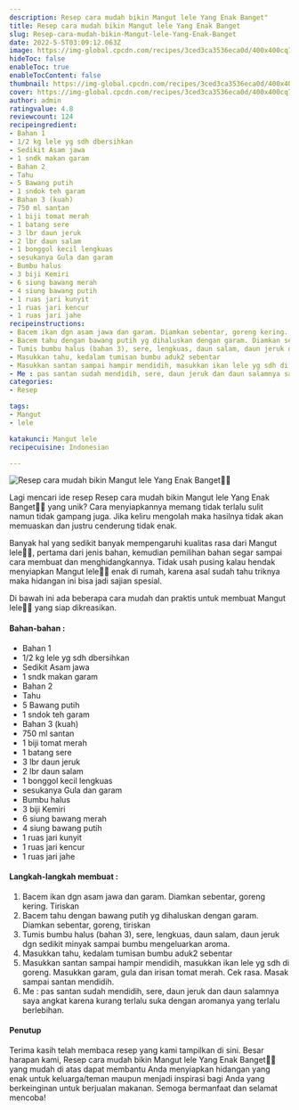 ```yaml
---
description: Resep cara mudah bikin Mangut lele Yang Enak Banget"
title: Resep cara mudah bikin Mangut lele Yang Enak Banget
slug: Resep-cara-mudah-bikin-Mangut-lele-Yang-Enak-Banget
date: 2022-5-5T03:09:12.063Z
image: https://img-global.cpcdn.com/recipes/3ced3ca3536eca0d/400x400cq70/photo.jpg
hideToc: false
enableToc: true
enableTocContent: false
thumbnail: https://img-global.cpcdn.com/recipes/3ced3ca3536eca0d/400x400cq70/photo.jpg
cover: https://img-global.cpcdn.com/recipes/3ced3ca3536eca0d/400x400cq70/photo.jpg
author: admin
ratingvalue: 4.8
reviewcount: 124
recipeingredient:
- Bahan 1
- 1/2 kg lele yg sdh dbersihkan
- Sedikit Asam jawa
- 1 sndk makan garam
- Bahan 2
- Tahu
- 5 Bawang putih
- 1 sndok teh garam
- Bahan 3 (kuah)
- 750 ml santan
- 1 biji tomat merah
- 1 batang sere
- 3 lbr daun jeruk
- 2 lbr daun salam
- 1 bonggol kecil lengkuas
- sesukanya Gula dan garam
- Bumbu halus
- 3 biji Kemiri
- 6 siung bawang merah
- 4 siung bawang putih
- 1 ruas jari kunyit
- 1 ruas jari kencur
- 1 ruas jari jahe
recipeinstructions:
- Bacem ikan dgn asam jawa dan garam. Diamkan sebentar, goreng kering. Tiriskan
- Bacem tahu dengan bawang putih yg dihaluskan dengan garam. Diamkan sebentar, goreng, tiriskan
- Tumis bumbu halus (bahan 3), sere, lengkuas, daun salam, daun jeruk dgn sedikit minyak sampai bumbu mengeluarkan aroma.
- Masukkan tahu, kedalam tumisan bumbu aduk2 sebentar
- Masukkan santan sampai hampir mendidih, masukkan ikan lele yg sdh di goreng. Masukkan garam, gula dan irisan tomat merah. Cek rasa. Masak sampai santan mendidih.
- Me : pas santan sudah mendidih, sere, daun jeruk dan daun salamnya saya angkat karena kurang terlalu suka dengan aromanya yang terlalu berlebihan.
categories:
- Resep

tags:
- Mangut
- lele

katakunci: Mangut lele
recipecuisine: Indonesian

---
```


![Resep cara mudah bikin Mangut lele Yang Enak Banget👩‍🍳](https://img-global.cpcdn.com/recipes/3ced3ca3536eca0d/400x400cq70/photo.jpg)

Lagi mencari ide resep Resep cara mudah bikin Mangut lele Yang Enak Banget👩‍🍳 yang unik? Cara menyiapkannya memang tidak terlalu sulit namun tidak gampang juga. Jika keliru mengolah maka hasilnya tidak akan memuaskan dan justru cenderung tidak enak.

Banyak hal yang sedikit banyak mempengaruhi kualitas rasa dari Mangut lele👩‍🍳, pertama dari jenis bahan, kemudian pemilihan bahan segar sampai cara membuat dan menghidangkannya. Tidak usah pusing kalau hendak menyiapkan Mangut lele👩‍🍳 enak di rumah, karena asal sudah tahu triknya maka hidangan ini bisa jadi sajian spesial.

Di bawah ini ada beberapa cara mudah dan praktis untuk membuat Mangut lele👩‍🍳 yang siap dikreasikan.

<!--inarticleads1-->

#### Bahan-bahan :

- Bahan 1
- 1/2 kg lele yg sdh dbersihkan
- Sedikit Asam jawa
- 1 sndk makan garam
- Bahan 2
- Tahu
- 5 Bawang putih
- 1 sndok teh garam
- Bahan 3 (kuah)
- 750 ml santan
- 1 biji tomat merah
- 1 batang sere
- 3 lbr daun jeruk
- 2 lbr daun salam
- 1 bonggol kecil lengkuas
- sesukanya Gula dan garam
- Bumbu halus
- 3 biji Kemiri
- 6 siung bawang merah
- 4 siung bawang putih
- 1 ruas jari kunyit
- 1 ruas jari kencur
- 1 ruas jari jahe

<!--inarticleads2-->

#### Langkah-langkah membuat :

1. Bacem ikan dgn asam jawa dan garam. Diamkan sebentar, goreng kering. Tiriskan
1. Bacem tahu dengan bawang putih yg dihaluskan dengan garam. Diamkan sebentar, goreng, tiriskan
1. Tumis bumbu halus (bahan 3), sere, lengkuas, daun salam, daun jeruk dgn sedikit minyak sampai bumbu mengeluarkan aroma.
1. Masukkan tahu, kedalam tumisan bumbu aduk2 sebentar
1. Masukkan santan sampai hampir mendidih, masukkan ikan lele yg sdh di goreng. Masukkan garam, gula dan irisan tomat merah. Cek rasa. Masak sampai santan mendidih.
1. Me : pas santan sudah mendidih, sere, daun jeruk dan daun salamnya saya angkat karena kurang terlalu suka dengan aromanya yang terlalu berlebihan.

#### Penutup

Terima kasih telah membaca resep yang kami tampilkan di sini. Besar harapan kami, Resep cara mudah bikin Mangut lele Yang Enak Banget👩‍🍳 yang mudah di atas dapat membantu Anda menyiapkan hidangan yang enak untuk keluarga/teman maupun menjadi inspirasi bagi Anda yang berkeinginan untuk berjualan makanan. Semoga bermanfaat dan selamat mencoba!